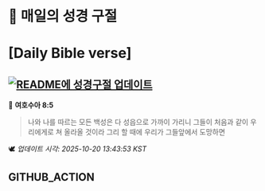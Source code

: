 # 🙏 매일의 성경 구절
# [Daily Bible verse]
## [![README에 성경구절 업데이트](https://github.com/DONGSUKA/first_test/actions/workflows/update-readme-bible.yml/badge.svg)](https://github.com/DONGSUKA/first_test/actions/workflows/update-readme-bible.yml)
<!-- START_BIBLE_VERSE -->
📖 **여호수아 8:5**
> 나와 나를 따르는 모든 백성은 다 성읍으로 가까이 가리니 그들이 처음과 같이 우리에게로 쳐 올라올 것이라 그리 할 때에 우리가 그들앞에서 도망하면

🕊️ _업데이트 시각: 2025-10-20 13:43:53 KST_
  <!-- END_BIBLE_VERSE -->
## GITHUB_ACTION
